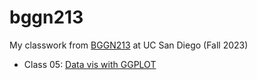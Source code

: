# bggn213
My classwork from [BGGN213](https://bioboot.github.io/bggn213_F23/) at UC San Diego (Fall 2023)

- Class 05: [Data vis with GGPLOT](https://github.com/Jazz6544/bggn213/blob/main/lab5/Class-5-Data-Visualization-(ggplot)---lab5.pdf)
